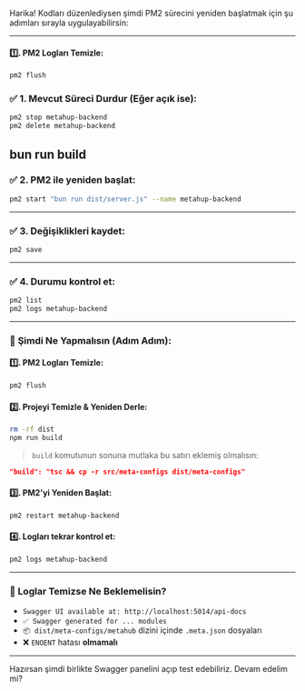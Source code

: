Harika! Kodları düzenlediysen şimdi PM2 sürecini yeniden başlatmak için şu adımları sırayla uygulayabilirsin:

---
#### 1️⃣. PM2 Logları Temizle:

```bash
pm2 flush
```


### ✅ 1. Mevcut Süreci Durdur (Eğer açık ise):
```bash
pm2 stop metahup-backend
pm2 delete metahup-backend
```
bun run build
---

### ✅ 2. PM2 ile yeniden başlat:
```bash
pm2 start "bun run dist/server.js" --name metahup-backend
```

---

### ✅ 3. Değişiklikleri kaydet:
```bash
pm2 save
```

---

### ✅ 4. Durumu kontrol et:
```bash
pm2 list
pm2 logs metahup-backend
```

---

### 🔄 **Şimdi Ne Yapmalısın (Adım Adım):**

#### 1️⃣. PM2 Logları Temizle:

```bash
pm2 flush
```

#### 2️⃣. Projeyi Temizle & Yeniden Derle:

```bash
rm -rf dist
npm run build
```

> `build` komutunun sonuna mutlaka bu satırı eklemiş olmalısın:
```json
"build": "tsc && cp -r src/meta-configs dist/meta-configs"
```

#### 3️⃣. PM2'yi Yeniden Başlat:

```bash
pm2 restart metahup-backend
```

#### 4️⃣. Logları tekrar kontrol et:

```bash
pm2 logs metahup-backend
```

---

### 🧹 Loglar Temizse Ne Beklemelisin?

- `Swagger UI available at: http://localhost:5014/api-docs`
- `✅ Swagger generated for ... modules`
- `📦 dist/meta-configs/metahub` dizini içinde `.meta.json` dosyaları
- ❌ `ENOENT` hatası **olmamalı**

---

Hazırsan şimdi birlikte Swagger panelini açıp test edebiliriz. Devam edelim mi?